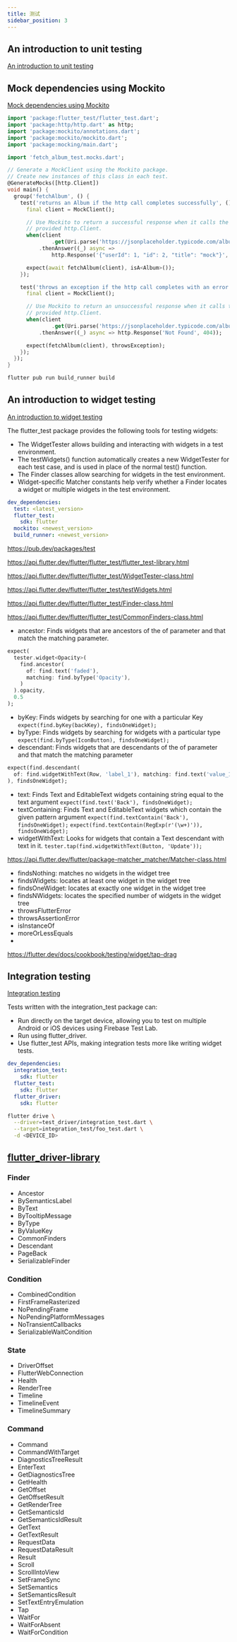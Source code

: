 ```yaml
---
title: 测试
sidebar_position: 3
---
```


## An introduction to unit testing

[An introduction to unit testing](https://flutter.dev/docs/cookbook/testing/unit/introduction)

## Mock dependencies using Mockito

[Mock dependencies using Mockito](https://flutter.dev/docs/cookbook/testing/unit/mocking)

```dart
import 'package:flutter_test/flutter_test.dart';
import 'package:http/http.dart' as http;
import 'package:mockito/annotations.dart';
import 'package:mockito/mockito.dart';
import 'package:mocking/main.dart';

import 'fetch_album_test.mocks.dart';

// Generate a MockClient using the Mockito package.
// Create new instances of this class in each test.
@GenerateMocks([http.Client])
void main() {
  group('fetchAlbum', () {
    test('returns an Album if the http call completes successfully', () async {
      final client = MockClient();

      // Use Mockito to return a successful response when it calls the
      // provided http.Client.
      when(client
              .get(Uri.parse('https://jsonplaceholder.typicode.com/albums/1')))
          .thenAnswer((_) async =>
              http.Response('{"userId": 1, "id": 2, "title": "mock"}', 200));

      expect(await fetchAlbum(client), isA<Album>());
    });

    test('throws an exception if the http call completes with an error', () {
      final client = MockClient();

      // Use Mockito to return an unsuccessful response when it calls the
      // provided http.Client.
      when(client
              .get(Uri.parse('https://jsonplaceholder.typicode.com/albums/1')))
          .thenAnswer((_) async => http.Response('Not Found', 404));

      expect(fetchAlbum(client), throwsException);
    });
  });
}
```

```bash
flutter pub run build_runner build
```

## An introduction to widget testing

[An introduction to widget testing](https://flutter.dev/docs/cookbook/testing/widget/introduction)

The flutter_test package provides the following tools for testing widgets:

+ The WidgetTester allows building and interacting with widgets in a test environment.
+ The testWidgets() function automatically creates a new WidgetTester for each test case, and is used in place of the normal test() function.
+ The Finder classes allow searching for widgets in the test environment.
+ Widget-specific Matcher constants help verify whether a Finder locates a widget or multiple widgets in the test environment.

```yaml
dev_dependencies:
  test: <latest_version>
  flutter_test:
    sdk: flutter
  mockito: <newest_version>
  build_runner: <newest_version>
```

<https://pub.dev/packages/test>

<https://api.flutter.dev/flutter/flutter_test/flutter_test-library.html>

<https://api.flutter.dev/flutter/flutter_test/WidgetTester-class.html>

<https://api.flutter.dev/flutter/flutter_test/testWidgets.html>

<https://api.flutter.dev/flutter/flutter_test/Finder-class.html>

<https://api.flutter.dev/flutter/flutter_test/CommonFinders-class.html>

- ancestor: Finds widgets that are ancestors of the of parameter and that match the matching parameter.
```dart
expect(
  tester.widget<Opacity>(
    find.ancestor(
      of: find.text('faded'),
      matching: find.byType('Opacity'),
    )
  ).opacity,
  0.5
);
```
- byKey: Finds widgets by searching for one with a particular Key
  `expect(find.byKey(backKey), findsOneWidget);`
- byType: Finds widgets by searching for widgets with a particular type
  `expect(find.byType(IconButton), findsOneWidget);`
- descendant: Finds widgets that are descendants of the of parameter and that match the matching parameter
```dart
expect(find.descendant(
  of: find.widgetWithText(Row, 'label_1'), matching: find.text('value_1')
), findsOneWidget);
```
- text: Finds Text and EditableText widgets containing string equal to the text argument
  `expect(find.text('Back'), findsOneWidget);`
- textContaining: Finds Text and EditableText widgets which contain the given pattern argument
  `expect(find.textContain('Back'), findsOneWidget);`
  `expect(find.textContain(RegExp(r'(\w+)')), findsOneWidget);`
- widgetWithText: Looks for widgets that contain a Text descendant with text in it.
  `tester.tap(find.widgetWithText(Button, 'Update'));`

<https://api.flutter.dev/flutter/package-matcher_matcher/Matcher-class.html>

- findsNothing: matches no widgets in the widget tree
- findsWidgets: locates at least one widget in the widget tree
- findsOneWidget: locates at exactly one widget in the widget tree
- findsNWidgets: locates the specified number of widgets in the widget tree
- throwsFlutterError
- throwsAssertionError
- isInstanceOf
- moreOrLessEquals
- 

<https://flutter.dev/docs/cookbook/testing/widget/tap-drag>

## Integration testing

[Integration testing](https://flutter.dev/docs/testing/integration-tests)

Tests written with the integration_test package can:

+ Run directly on the target device, allowing you to test on multiple Android or iOS devices using Firebase Test Lab.
+ Run using flutter_driver.
+ Use flutter_test APIs, making integration tests more like writing widget tests.

```yaml
dev_dependencies:
  integration_test:
    sdk: flutter
  flutter_test:
    sdk: flutter
  flutter_driver:
    sdk: flutter
```

```bash
flutter drive \
  --driver=test_driver/integration_test.dart \
  --target=integration_test/foo_test.dart \
  -d <DEVICE_ID>
```

## [flutter_driver-library][]

### Finder

- Ancestor
- BySemanticsLabel
- ByText
- ByTooltipMessage
- ByType
- ByValueKey
- CommonFinders
- Descendant
- PageBack
- SerializableFinder

### Condition

- CombinedCondition
- FirstFrameRasterized
- NoPendingFrame
- NoPendingPlatformMessages
- NoTransientCallbacks
- SerializableWaitCondition

### State

- DriverOffset
- FlutterWebConnection
- Health
- RenderTree
- Timeline
- TimelineEvent
- TimelineSummary

### Command

- Command
- CommandWithTarget
- DiagnosticsTreeResult
- EnterText
- GetDiagnosticsTree
- GetHealth
- GetOffset
- GetOffsetResult
- GetRenderTree
- GetSemanticsId
- GetSemanticsIdResult
- GetText
- GetTextResult
- RequestData
- RequestDataResult
- Result
- Scroll
- ScrollIntoView
- SetFrameSync
- SetSemantics
- SetSemanticsResult
- SetTextEntryEmulation
- Tap
- WaitFor
- WaitForAbsent
- WaitForCondition

[flutter_driver-library]: https://api.flutter.dev/flutter/flutter_driver/flutter_driver-library.html